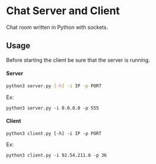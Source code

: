 # Chat Server and Client

Chat room written in Python with sockets.

## Usage
Before starting the client be sure that the server is running. 
#### Server
```bash
python3 server.py [-h] -i IP -p PORT
```
Ex: 
```
python3 server.py -i 0.0.0.0 -p 555
```
#### Client
```
python3 client.py [-h] -i IP -p PORT
```
Ex: 
```
python3 client.py -i 92.54.211.6 -p 36
```